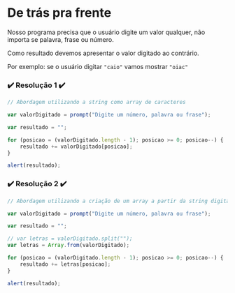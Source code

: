 # De trás pra frente

Nosso programa precisa que o usuário digite um valor qualquer, não importa se palavra, frase ou número.

Como resultado devemos apresentar o valor digitado ao contrário.

Por exemplo: se o usuário digitar `"caio"` vamos mostrar `"oiac"`

### ✔️ Resolução 1 ✔️
```javascript
// Abordagem utilizando a string como array de caracteres

var valorDigitado = prompt("Digite um número, palavra ou frase");

var resultado = "";

for (posicao = (valorDigitado.length - 1); posicao >= 0; posicao--) {
    resultado += valorDigitado[posicao];
}

alert(resultado);
```

### ✔️ Resolução 2 ✔️
```javascript
// Abordagem utilizando a criação de um array a partir da string digitada

var valorDigitado = prompt("Digite um número, palavra ou frase");

var resultado = "";

// var letras = valorDigitado.split("");
var letras = Array.from(valorDigitado);

for (posicao = (valorDigitado.length - 1); posicao >= 0; posicao--) {
    resultado += letras[posicao];
}

alert(resultado);
```